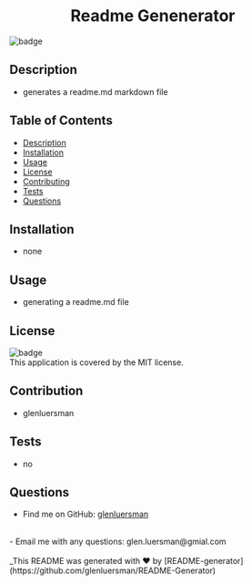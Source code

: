 
<h1 align="center">Readme Genenerator</h1>
  
![badge](https://img.shields.io/badge/license-MIT-brightgreen)<br />
## Description
- generates a readme.md markdown file
## Table of Contents
- [Description](#description)
- [Installation](#installation)
- [Usage](#usage)
- [License](#license)
- [Contributing](#contributing)
- [Tests](#tests)
- [Questions](#questions)
## Installation
- none
## Usage
- generating a readme.md file
## License
![badge](https://img.shields.io/badge/license-MIT-brightgreen)
<br />
This application is covered by the MIT license. 
## Contribution
- glenluersman
## Tests
- no
## Questions
- Find me on GitHub: [glenluersman](https://github.com/glenluersman)<br />
<br />
- Email me with any questions: glen.luersman@gmial.com<br /><br />
_This README was generated with ❤️ by [README-generator](https://github.com/glenluersman/README-Generator)
    